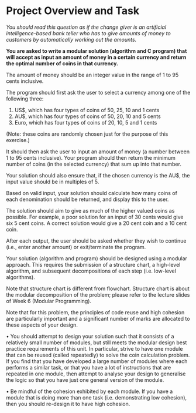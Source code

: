 # Project Overview and Task

_You should read this question as if the change giver is an artificial intelligence-based bank teller who has to give amounts of money to customers by automatically working out the amounts._

**You are asked to write a modular solution (algorithm and C program) that will accept as input an amount of money in a certain currency and return the optimal number of coins in that currency.**

The amount of money should be an integer value in the range of 1 to 95 cents inclusive. 

The program should first ask the user to select a currency among one of the following three:
1) US$, which has four types of coins of 50, 25, 10 and 1 cents 
2) AU$, which has four types of coins of 50, 20, 10 and 5 cents
3) Euro, which has four types of coins of 20, 10, 5 and 1 cents

(Note: these coins are randomly chosen just for the purpose of this exercise.)

It should then ask the user to input an amount of money (a number between 1 to 95 cents inclusive). Your program should then return the minimum number of coins (in the selected currency) that sum up into that number.

Your solution should also ensure that, if the chosen currency is the AU$, the input value should be in multiples of 5. 

Based on valid input, your solution should calculate how many coins of each denomination should be returned, and display this to the user. 

The solution should aim to give as much of the higher valued coins as possible. For example, a poor solution for an input of 30 cents would give six 5 cent coins. A correct solution would give a 20 cent coin and a 10 cent coin. 

After each output, the user should be asked whether they wish to continue (i.e., enter another amount) or exit/terminate the program. 

Your solution (algorithm and program) should be designed using a modular approach. This requires the submission of a structure chart, a high-level algorithm, and subsequent decompositions of each step (i.e. low-level algorithms).

Note that structure chart is different from flowchart. Structure chart is about the modular decomposition of the problem; please refer to the lecture slides of Week 6 (Modular Programming).

Note that for this problem, the principles of code reuse and high cohesion are particularly important and a significant number of marks are allocated to these aspects of your design.

•	You should attempt to design your solution such that it consists of a relatively small number of modules, but still meets the modular design best practice requirements of this unit. In particular, strive to have one module that can be reused (called repeatedly) to solve the coin calculation problem. If you find that you have developed a large number of modules where each performs a similar task, or that you have a lot of instructions that are repeated in one module, then attempt to analyse your design to generalise the logic so that you have just one general version of the module.

•	Be mindful of the cohesion exhibited by each module. If you have a module that is doing more than one task (i.e. demonstrating low cohesion), then you should re-design it to have high cohesion.
